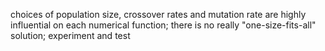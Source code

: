 choices of population size, crossover rates and mutation rate are highly influential on each numerical function;
there is no really "one-size-fits-all" solution; experiment and test
